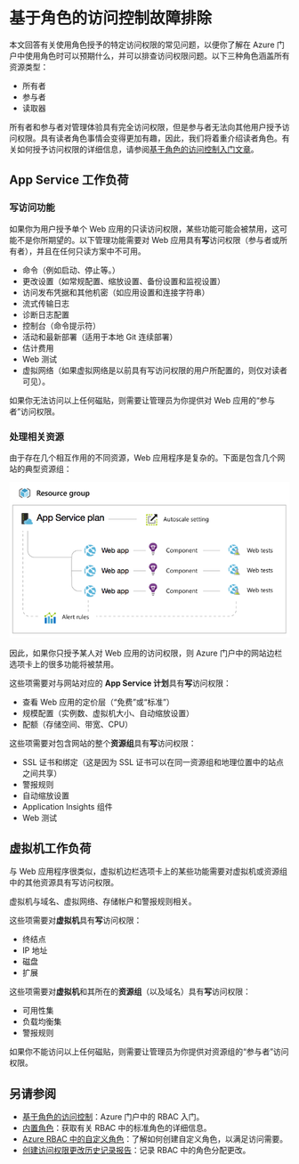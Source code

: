 <properties
    pageTitle="对 Azure RBAC 进行故障排除 | Azure"
    description="获取有关基于角色的访问控制资源问题或疑问的帮助。"
    services="azure-portal"
    documentationcenter="na"
    author="kgremban"
    manager="femila"
    editor="" />
<tags
    ms.assetid="df42cca2-02d6-4f3c-9d56-260e1eb7dc44"
    ms.service="active-directory"
    ms.workload="identity"
    ms.tgt_pltfrm="na"
    ms.devlang="na"
    ms.topic="article"
    ms.date="03/02/2017"
    wacn.date="04/05/2017"
    ms.author="kgremban" />  


# 基于角色的访问控制故障排除

本文回答有关使用角色授予的特定访问权限的常见问题，以便你了解在 Azure 门户中使用角色时可以预期什么，并可以排查访问权限问题。以下三种角色涵盖所有资源类型：

- 所有者
- 参与者
- 读取器

所有者和参与者对管理体验具有完全访问权限，但是参与者无法向其他用户授予访问权限。具有读者角色事情会变得更加有趣，因此，我们将着重介绍读者角色。有关如何授予访问权限的详细信息，请参阅[基于角色的访问控制入门文章](/documentation/articles/role-based-access-control-configure/)。

## App Service 工作负荷
### 写访问功能
如果你为用户授予单个 Web 应用的只读访问权限，某些功能可能会被禁用，这可能不是你所期望的。以下管理功能需要对 Web 应用具有**写**访问权限（参与者或所有者），并且在任何只读方案中不可用。

- 命令（例如启动、停止等。）
- 更改设置（如常规配置、缩放设置、备份设置和监视设置）
- 访问发布凭据和其他机密（如应用设置和连接字符串）
- 流式传输日志
- 诊断日志配置
- 控制台（命令提示符）
- 活动和最新部署（适用于本地 Git 连续部署）
- 估计费用
- Web 测试
- 虚拟网络（如果虚拟网络是以前具有写访问权限的用户所配置的，则仅对读者可见）。

如果你无法访问以上任何磁贴，则需要让管理员为你提供对 Web 应用的“参与者”访问权限。

### 处理相关资源
由于存在几个相互作用的不同资源，Web 应用程序是复杂的。下面是包含几个网站的典型资源组：

![Web 应用程序资源组](./media/role-based-access-control-troubleshooting/website-resource-model.png)

因此，如果你只授予某人对 Web 应用的访问权限，则 Azure 门户中的网站边栏选项卡上的很多功能将被禁用。

这些项需要对与网站对应的 **App Service 计划**具有**写**访问权限：

- 查看 Web 应用的定价层（“免费”或“标准”）
- 规模配置（实例数、虚拟机大小、自动缩放设置）
- 配额（存储空间、带宽、CPU）

这些项需要对包含网站的整个**资源组**具有**写**访问权限：

- SSL 证书和绑定（这是因为 SSL 证书可以在同一资源组和地理位置中的站点之间共享）
- 警报规则
- 自动缩放设置
- Application Insights 组件
- Web 测试

## 虚拟机工作负荷
与 Web 应用程序很类似，虚拟机边栏选项卡上的某些功能需要对虚拟机或资源组中的其他资源具有写访问权限。

虚拟机与域名、虚拟网络、存储帐户和警报规则相关。

这些项需要对**虚拟机**具有**写**访问权限：

- 终结点
- IP 地址
- 磁盘
- 扩展

这些项需要对**虚拟机**和其所在的**资源组**（以及域名）具有**写**访问权限：

- 可用性集
- 负载均衡集
- 警报规则

如果你不能访问以上任何磁贴，则需要让管理员为你提供对资源组的“参与者”访问权限。

## 另请参阅
- [基于角色的访问控制](/documentation/articles/role-based-access-control-configure/)：Azure 门户中的 RBAC 入门。
- [内置角色](/documentation/articles/role-based-access-built-in-roles/)：获取有关 RBAC 中的标准角色的详细信息。
- [Azure RBAC 中的自定义角色](/documentation/articles/role-based-access-control-custom-roles/)：了解如何创建自定义角色，以满足访问需要。
- [创建访问权限更改历史记录报告](/documentation/articles/role-based-access-control-access-change-history-report/)：记录 RBAC 中的角色分配更改。

<!---HONumber=Mooncake_0327_2017-->
<!---Update_Description: wording update -->